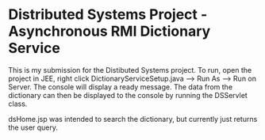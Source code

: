 # Distributed Systems Project - Asynchronous RMI Dictionary Service
This is my submission for the Distibuted Systems project. To run, open the project in JEE, right click DictionaryServiceSetup.java --> Run As --> Run on Server. The console will display a ready message. The data from the dictionary can then be displayed to the console by running the DSServlet class. 

dsHome.jsp was intended to search the dictionary, but currently just returns the user query.

